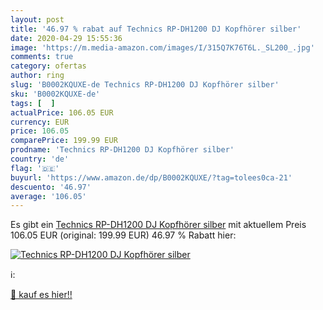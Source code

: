 ```yaml
---
layout: post
title: '46.97 % rabat auf Technics RP-DH1200 DJ Kopfhörer silber'
date: 2020-04-29 15:55:36
image: 'https://m.media-amazon.com/images/I/315Q7K76T6L._SL200_.jpg'
comments: true
category: ofertas
author: ring
slug: 'B0002KQUXE-de Technics RP-DH1200 DJ Kopfhörer silber'
sku: 'B0002KQUXE-de'
tags: [  ]
actualPrice: 106.05 EUR
currency: EUR
price: 106.05
comparePrice: 199.99 EUR
prodname: 'Technics RP-DH1200 DJ Kopfhörer silber'
country: 'de'
flag: '🇩🇪'
buyurl: 'https://www.amazon.de/dp/B0002KQUXE/?tag=tolees0ca-21'
descuento: '46.97'
average: '106.05'
---
```


Es gibt ein [Technics RP-DH1200 DJ Kopfhörer silber](https://www.amazon.de/dp/B0002KQUXE/?tag=tolees0ca-21) mit aktuellem Preis 106.05 EUR (original: 199.99 EUR) 46.97 % Rabatt hier:

[![Technics RP-DH1200 DJ Kopfhörer silber](https://m.media-amazon.com/images/I/315Q7K76T6L._SL200_.jpg)](https://www.amazon.de/dp/B0002KQUXE/?tag=tolees0ca-21)

ℹ️:


[🛒 kauf es hier!!](https://www.amazon.de/dp/B0002KQUXE/?tag=tolees0ca-21)
